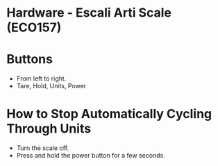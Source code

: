 # Hardware - Escali Arti Scale (ECO157)

# Buttons

- From left to right.
- Tare, Hold, Units, Power

# How to Stop Automatically Cycling Through Units

- Turn the scale off.
- Press and hold the power button for a few seconds.
